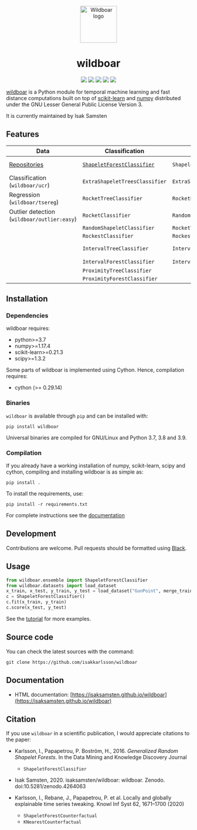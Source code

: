 </p>
<p align="center">
<img src="https://github.com/isaksamsten/wildboar/blob/master/.github/github-logo.png?raw=true" alt="Wildboar logo" width="100px">
</p>

<h1 align="center">wildboar</h1>

<p align="center">
	<img src="https://img.shields.io/badge/python-3.7%20|%203.8%20|%203.9-blue" />
	<img src="https://github.com/isaksamsten/wildboar/workflows/Build,%20test%20and%20upload%20to%20PyPI/badge.svg"/>
	<a href="https://badge.fury.io/py/wildboar"><img src="https://badge.fury.io/py/wildboar.svg" /></a>
	<a href="https://pepy.tech/project/wildboar"><img src="https://static.pepy.tech/personalized-badge/wildboar?period=total&units=international_system&left_color=black&right_color=orange&left_text=downloads" /></a>
	<a href="https://doi.org/10.5281/zenodo.4264063"><img src="https://zenodo.org/badge/DOI/10.5281/zenodo.4264063.svg" /></a>
</p>

[wildboar](https://isaksamsten.github.io/wildboar/) is a Python module for temporal machine learning and fast
distance computations built on top of
[scikit-learn](https://scikit-learn.org) and [numpy](https://numpy.org)
distributed under the GNU Lesser General Public License Version 3.

It is currently maintained by Isak Samsten

## Features
| **Data**                                                                          | **Classification**                                                                                                                | **Regression**                  | **Explainability**                                                                                                                                        | **Metric** | **Unsupervised**                                                                                                            | **Outlier**                                                                                                               |
|-----------------------------------------------------------------------------------|-----------------------------------------------------------------------------------------------------------------------------------|---------------------------------|-----------------------------------------------------------------------------------------------------------------------------------------------------------|------------|-----------------------------------------------------------------------------------------------------------------------------|---------------------------------------------------------------------------------------------------------------------------|
| [Repositories](https://isaksamsten.github.io/wildboar/master/guide/datasets.html) | [``ShapeletForestClassifier``](https://isaksamsten.github.io/wildboar/master/examples/supervised.html#univariate-shapelet-forest) | ``ShapeletForestRegressor``     | [``ShapeletForestCounterfactual``](https://isaksamsten.github.io/wildboar/master/examples/counterfactuals.html#comparison-of-counterfactual-explanations) | UCR-suite  | ``ShapeletForestEmbedding``                                                                                                 | [``IsolationShapeletForest``](https://isaksamsten.github.io/wildboar/master/examples/unsupervised.html#outlier-detection) |
| Classification (``wildboar/ucr``)                                                 | ``ExtraShapeletTreesClassifier``                                                                                                  | ``ExtraShapeletTreesRegressor`` | ``KNearestCounterfactual``                                                                                                                                | MASS       | ``RandomShapeletEmbedding``                                                                                                 |                                                                                                                           |
| Regression (``wildboar/tsereg``)                                                  | ``RocketTreeClassifier``                                                                                                          | ``RocketRegressor``             | ``PrototypeCounterfactual``                                                                                                                               |            | ``RocketEmbedding``                                                                                                         |                                                                                                                           |
| Outlier detection (``wildboar/outlier:easy``)                                     | ``RocketClassifier``                                                                                                              | ``RandomShapeletRegressor``     | ``IntervalImportance``                                                                                                                                    |            | ``IntervalEmbedding``                                                                                                       |                                                                                                                           |
|                                                                                   | ``RandomShapeletClassifier``                                                                                                      | ``RocketTreeRegressor``         |                                                                                                                                                           |            | ``FeatureEmbedding``                                                                                                        |                                                                                                                           |
|                                                                                   | ``RockestClassifier``                                                                                                             | ``RockestRegressor``            |                                                                                                                                                           |            | [``matrix_profile``](https://isaksamsten.github.io/wildboar/master/examples/unsupervised.html#matrix-profile)               |                                                                                                                           |
|                                                                                   | ``IntervalTreeClassifier``                                                                                                        | ``IntervalTreeRegressor``       |                                                                                                                                                           |            | [Regime change detection](https://github.com/isaksamsten/wildboar/blob/master/examples/annotate/motif%20and%20regime.ipynb) |                                                                                                                           |
|                                                                                   | ``IntervalForestClassifier``                                                                                                      | ``IntervalForestRegressor``     |                                                                                                                                                           |            | [Motif discovery](https://github.com/isaksamsten/wildboar/blob/master/examples/annotate/motif%20and%20regime.ipynb)         |                                                                                                                           |
|                                                                                   | ``ProximityTreeClassifier``                                                                                                       |                                 |                                                                                                                                                           |            |                                                                                                                             |                                                                                                                           |
|                                                                                   | ``ProximityForestClassifier``                                                                                                     |                                 |                                                                                                                                                           |            |                                                                                                                             |                                                                                                                           |

## Installation

### Dependencies

wildboar requires:

 * python>=3.7
 * numpy>=1.17.4
 * scikit-learn>=0.21.3
 * scipy>=1.3.2
 
Some parts of wildboar is implemented using Cython. Hence, compilation
requires:

 * cython (>= 0.29.14)


### Binaries

`wildboar` is available through `pip` and can be installed with:

    pip install wildboar

Universal binaries are compiled for GNU/Linux and Python 3.7, 3.8 and 3.9. 

### Compilation

If you already have a working installation of numpy, scikit-learn, scipy and cython,
compiling and installing wildboar is as simple as:

    pip install .
	
To install the requirements, use:

    pip install -r requirements.txt

For complete instructions see the [documentation](https://isaksamsten.github.io/wildboar/master/install.html#build-and-compile-from-source)
	

## Development

Contributions are welcome. Pull requests should be
formatted using [Black](https://black.readthedocs.io).

## Usage

```python
from wildboar.ensemble import ShapeletForestClassifier
from wildboar.datasets import load_dataset
x_train, x_test, y_train, y_test = load_dataset("GunPoint", merge_train_test=False)
c = ShapeletForestClassifier()
c.fit(x_train, y_train)
c.score(x_test, y_test)
``` 
    
See the [tutorial](https://isaksamsten.github.io/wildboar/master/tutorial.html) for more examples.

## Source code

You can check the latest sources with the command:

    git clone https://github.com/isakkarlsson/wildboar
    
## Documentation

* HTML documentation: [https://isaksamsten.github.io/wildboar](https://isaksamsten.github.io/wildboar)
	
## Citation
If you use `wildboar` in a scientific publication, I would appreciate
citations to the paper:
- Karlsson, I., Papapetrou, P. Boström, H., 2016.
 *Generalized Random Shapelet Forests*. In the Data Mining and
 Knowledge Discovery Journal
  - `ShapeletForestClassifier`

- Isak Samsten, 2020. isaksamsten/wildboar: wildboar. Zenodo. doi:10.5281/zenodo.4264063
    
- Karlsson, I., Rebane, J., Papapetrou, P. et al. 
  Locally and globally explainable time series tweaking. 
  Knowl Inf Syst 62, 1671–1700 (2020)
  
  - `ShapeletForestCounterfactual`
  - `KNearestCounterfactual`
